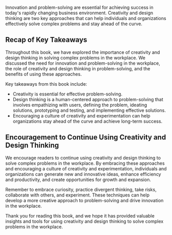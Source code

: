 
Innovation and problem-solving are essential for achieving success in today's rapidly changing business environment. Creativity and design thinking are two key approaches that can help individuals and organizations effectively solve complex problems and stay ahead of the curve.

Recap of Key Takeaways
----------------------

Throughout this book, we have explored the importance of creativity and design thinking in solving complex problems in the workplace. We discussed the need for innovation and problem-solving in the workplace, the role of creativity and design thinking in problem-solving, and the benefits of using these approaches.

Key takeaways from this book include:

* Creativity is essential for effective problem-solving.
* Design thinking is a human-centered approach to problem-solving that involves empathizing with users, defining the problem, ideating solutions, prototyping and testing, and implementing effective solutions.
* Encouraging a culture of creativity and experimentation can help organizations stay ahead of the curve and achieve long-term success.

Encouragement to Continue Using Creativity and Design Thinking
--------------------------------------------------------------

We encourage readers to continue using creativity and design thinking to solve complex problems in the workplace. By embracing these approaches and encouraging a culture of creativity and experimentation, individuals and organizations can generate new and innovative ideas, enhance efficiency and productivity, and create opportunities for growth and expansion.

Remember to embrace curiosity, practice divergent thinking, take risks, collaborate with others, and experiment. These techniques can help develop a more creative approach to problem-solving and drive innovation in the workplace.

Thank you for reading this book, and we hope it has provided valuable insights and tools for using creativity and design thinking to solve complex problems in the workplace.